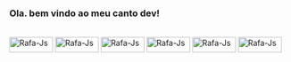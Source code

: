 ### Ola. bem vindo ao meu canto dev!


<div style="display: inline_block"><br>
  <img align="center" alt="Rafa-Js" height="28" width="78" src="https://img.shields.io/badge/Rust-000000?style=for-the-badge&logo=rust&logoColor=white">
  <img align="center" alt="Rafa-Js" height="28" width="78" src="https://img.shields.io/badge/Spring-6DB33F?style=for-the-badge&logo=spring&logoColor=white">
  <img align="center" alt="Rafa-Js" height="28" width="78" src="https://img.shields.io/badge/Java-ED8B00?style=for-the-badge&logo=openjdk&logoColor=white">
  <img align="center" alt="Rafa-Js" height="28" width="78" src="https://img.shields.io/badge/C-00599C?style=for-the-badge&logo=c&logoColor=white">
  <img align="center" alt="Rafa-Js" height="28" width="78" src="https://img.shields.io/badge/JavaScript-323330?style=for-the-badge&logo=javascript&logoColor=F7DF1E">
  <img align="center" alt="Rafa-Js" height="28" width="78" src="https://img.shields.io/badge/Arch_Linux-1793D1?style=for-the-badge&logo=arch-linux&logoColor=white">
</div>
  


